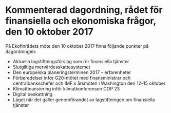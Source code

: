 # Kommenterad dagordning, rådet för finansiella och ekonomiska frågor, den 10 oktober 2017

På Ekofinrådets möte den 10 oktober 2017 finns följande punkter på dagordningen:

* Aktuella lagstiftningsförslag som rör finansiella tjänster
* Slutgiltiga mervärdesskattesystemet
* Den europeiska planeringsterminen 2017 – erfarenheter
* Förberedelser inför G20-mötet med finansministrar och centralbankschefer och IMF:s årsmöten i Washington den 12–15 oktober
* Klimatfinansiering inför klimatkonferensen COP 23
* Digital beskattning
* Läget när det gäller genomförandet av lagstiftningen om finansiella tjänster
